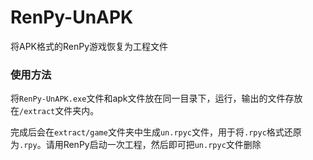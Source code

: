 # RenPy-UnAPK
将APK格式的RenPy游戏恢复为工程文件

### 使用方法

将`RenPy-UnAPK.exe`文件和apk文件放在同一目录下，运行，输出的文件存放在`/extract`文件夹内。

完成后会在`extract/game`文件夹中生成`un.rpyc`文件，用于将`.rpyc`格式还原为`.rpy`。请用RenPy启动一次工程，然后即可把`un.rpyc`文件删除
